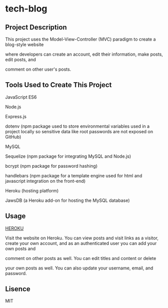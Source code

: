 # tech-blog

## Project Description

This project uses the Model-View-Controller (MVC) paradigm to create a blog-style website 

where developers can create an account, edit their information, make posts, edit posts, and 

comment on other user's posts.

## Tools Used to Create This Project

JavaScript ES6

Node.js

Express.js

dotenv (npm package used to store environmental variables used in a project locally so sensitive data like root passwords are not exposed on GitHub)

MySQL

Sequelize (npm package for integrating MySQL and Node.js)

bcrypt (npm package for password hashing)

handlebars (npm package for a template engine used for html and javascript integration on the front-end)

Heroku (hosting platform)

JawsDB (a Heroku add-on for hosting the MySQL database)

## Usage

 [HEROKU](https://hidden-savannah-43861.herokuapp.com/)

Visit the website on Heroku. You can view posts and visit links as a visitor, 
create your own account, and as an authenticated user you can add your own posts and 

comment on other posts as well. You can edit titles and content or delete

 your own posts as well. You can also update your username, email, and password.

## Lisence

MIT